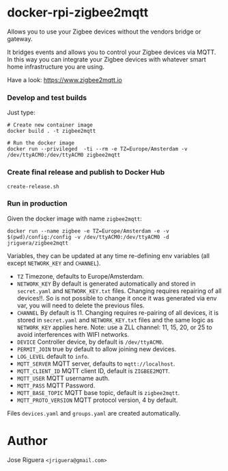 # docker-rpi-zigbee2mqtt

Allows you to use your Zigbee devices without the vendors bridge or gateway.

It bridges events and allows you to control your Zigbee devices via MQTT.
In this way you can integrate your Zigbee devices with whatever smart home
infrastructure you are using. 

Have a look: https://www.zigbee2mqtt.io

### Develop and test builds

Just type:

```
# Create new container image
docker build . -t zigbee2mqtt

# Run the docker image
docker run --privileged  -ti --rm -e TZ=Europe/Amsterdam -v /dev/ttyACM0:/dev/ttyACM0 zigbee2mqtt
```

### Create final release and publish to Docker Hub

```
create-release.sh
```


### Run in production

Given the docker image with name `zigbee2mqtt`:

```
docker run --name zigbee -e TZ=Europe/Amsterdam -e -v $(pwd)/config:/config -v /dev/ttyACM0:/dev/ttyACM0 -d jriguera/zigbee2mqtt
```

Variables, they can be updated at any time re-defining env variables (all except `NETWORK_KEY` and `CHANNEL`).

* `TZ` Timezone, defaults to Europe/Amsterdam.
* `NETWORK_KEY` By default is generated automatically and stored in `secret.yaml` and `NETWORK_KEY.txt` files.
  Changing requires repairing of all devices!!. So is not possible to change it once it was generated via
  env var, you will need to delete the previous files.
* `CHANNEL` By default is 11. Changing requires re-pairing of all devices, it  is stored in `secret.yaml` and
  `NETWORK_KEY.txt` files and the same logic as `NETWORK_KEY` applies here. Note: use a ZLL channel: 11, 15,
   20, or 25 to avoid interferences with WIFI networks.
* `DEVICE` Controller device, by default is `/dev/ttyACM0`.
* `PERMIT_JOIN` true by default to allow joining new devices.
* `LOG_LEVEL` default to `info`.
* `MQTT_SERVER` MQTT server, defaults to `mqtt://localhost`.
* `MQTT_CLIENT_ID` MQTT client ID, default is `ZIGBEE2MQTT`.
* `MQTT_USER` MQTT username auth.
* `MQTT_PASS` MQTT Password.
* `MQTT_BASE_TOPIC` MQTT base topic, default is `zigbee2mqtt`.
* `MQTT_PROTO_VERSION` MQTT protocol version, 4 by default.

Files `devices.yaml` and `groups.yaml` are created automatically.


# Author

Jose Riguera `<jriguera@gmail.com>`
